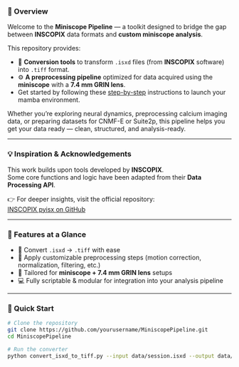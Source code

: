 ### 🎯 Overview  
Welcome to the **Miniscope Pipeline** — a toolkit designed to bridge the gap between **INSCOPIX** data formats and **custom miniscope analysis**.  

This repository provides:  
- 🧩 **Conversion tools** to transform `.isxd` files (from **INSCOPIX** software) into `.tiff` format.  
- ⚙️ **A preprocessing pipeline** optimized for data acquired using the **miniscope** with a **7.4 mm GRIN lens**.
- 
  Get started by following these [step-by-step]([https://hackmd.io/@aaquiles/StepByStep-MiniscopePP](https://hackmd.io/@aaquiles/StepByStep-MiniscopePP)) instructions to launch your mamba environment.

Whether you’re exploring neural dynamics, preprocessing calcium imaging data, or preparing datasets for CNMF-E or Suite2p, this pipeline helps you get your data ready — clean, structured, and analysis-ready.  

---

### 💡 Inspiration & Acknowledgements  
This work builds upon tools developed by **INSCOPIX**.  
Some core functions and logic have been adapted from their **Data Processing API**.  

👉 For deeper insights, visit the official repository:  
[INSCOPIX pyisx on GitHub](https://github.com/inscopix/pyisx)

---

### 🧰 Features at a Glance  
- 🔄 Convert `.isxd` → `.tiff` with ease  
- 🧽 Apply customizable preprocessing steps (motion correction, normalization, filtering, etc.)  
- 🧪 Tailored for **miniscope + 7.4 mm GRIN lens** setups  
- 💻 Fully scriptable & modular for integration into your analysis pipeline  

---

### 🚀 Quick Start  
```bash
# Clone the repository
git clone https://github.com/yourusername/MiniscopePipeline.git
cd MiniscopePipeline

# Run the converter
python convert_isxd_to_tiff.py --input data/session.isxd --output data/session.tiff
